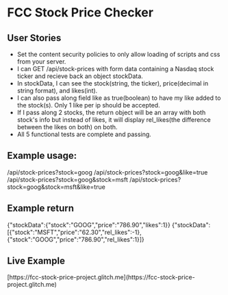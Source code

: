 # FCC Stock Price Checker

<h2>User Stories</h2>

- Set the content security policies to only allow loading of scripts and css from your server.
- I can GET /api/stock-prices with form data containing a Nasdaq stock ticker and recieve back an object stockData.
- In stockData, I can see the stock(string, the ticker), price(decimal in string format), and likes(int).
- I can also pass along field like as true(boolean) to have my like added to the stock(s). Only 1 like per ip should be accepted.
- If I pass along 2 stocks, the return object will be an array with both stock's info but instead of likes, it will display rel_likes(the difference between the likes on both) on both.
- All 5 functional tests are complete and passing.

<h2>Example usage:</h2>

/api/stock-prices?stock=goog
/api/stock-prices?stock=goog&like=true
/api/stock-prices?stock=goog&stock=msft
/api/stock-prices?stock=goog&stock=msft&like=true


<h2>Example return</h2>

{"stockData":{"stock":"GOOG","price":"786.90","likes":1}}
{"stockData":[{"stock":"MSFT","price":"62.30","rel_likes":-1},{"stock":"GOOG","price":"786.90","rel_likes":1}]}

<h2>Live Example</h2>
[https://fcc-stock-price-project.glitch.me](https://fcc-stock-price-project.glitch.me)


